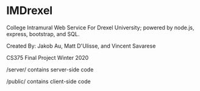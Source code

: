 # IMDrexel
College Intramural Web Service For Drexel University; powered by node.js, express, bootstrap, and SQL.

Created By: Jakob Au, Matt D'Ulisse, and Vincent Savarese

CS375 Final Project Winter 2020


/server/ contains server-side code

/public/ contains client-side code
